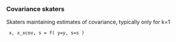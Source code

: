 ### Covariance skaters

Skaters maintaining estimates of covariance, typically only for k=1

     x, x_xcov, s = f( y=y, s=s ) 